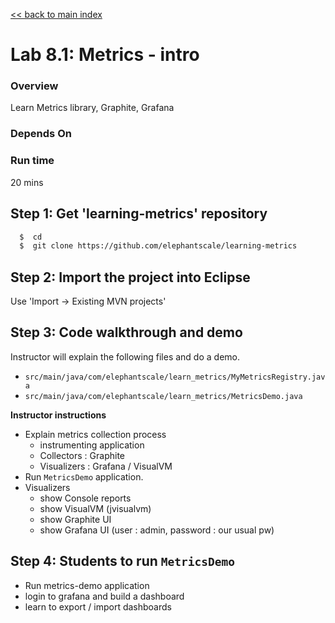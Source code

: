 <link rel='stylesheet' href='../assets/css/main.css'/>

[<< back to main index](../README.md)

# Lab 8.1: Metrics - intro

### Overview
Learn Metrics library, Graphite, Grafana

### Depends On

### Run time
20 mins


## Step 1: Get 'learning-metrics' repository
```bash
  $  cd
  $  git clone https://github.com/elephantscale/learning-metrics
```

## Step 2: Import the project into Eclipse
Use 'Import -> Existing MVN projects'

## Step 3: Code walkthrough and demo
Instructor will explain the following files and do a demo.
- `src/main/java/com/elephantscale/learn_metrics/MyMetricsRegistry.java`
- `src/main/java/com/elephantscale/learn_metrics/MetricsDemo.java`

**Instructor instructions**
* Explain metrics collection process
    - instrumenting application
    - Collectors : Graphite
    - Visualizers : Grafana / VisualVM
* Run `MetricsDemo` application.
* Visualizers
    - show Console reports
    - show VisualVM (jvisualvm)
    - show Graphite UI
    - show Grafana UI (user : admin, password : our usual pw)

## Step 4: Students to run `MetricsDemo`
* Run metrics-demo  application
* login to grafana and build a dashboard
* learn to export / import dashboards
